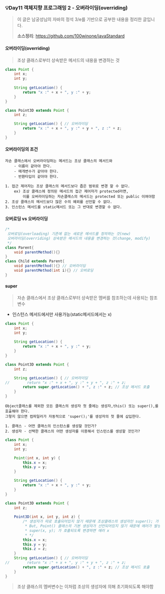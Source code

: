 ### 💡Day11 객체지향 프로그래밍 2 - 오버라이딩(overriding)
> 이 글은 남궁성님의 자바의 정석 3/e를 기반으로 공부한 내용을 정리한 글입니다.
>
> **소스정리**: https://github.com/100winone/javaStandard

#### 오버라이딩(overriding)
> 조상 클래스로부터 상속받은 메서드의 내용을 변경하는 것

```java
class Point {
    int x;
    int y;
    
    String getLocation() {
        return "x :" + x + ", y :" + y;
    }
}

class Point3D extends Point {
    int z;

    String getLocation() { // 오버라이딩
        return "x :" + x + ", y :" + y + ", z :" + z;
    }
}
```

#### 오버라이딩의 조건
```
자손 클래스에서 오버라이딩하는 메서드는 조상 클래스의 메서드와
    - 이름이 같아야 한다.
    - 매개변수가 같아야 한다.
    - 반환타입이 같아야 한다.
    
1. 접근 제어자는 조상 클래스의 메서드보다 좁은 범위로 변경 할 수 없다.
    ex) 조상 클래스에 정의된 메서드의 접근 제어자가 protected라면, 
        이를 오버라이딩하는 자손클래스의 메서드는 protected 또는 public 이여야함
2. 조상 클래스의 메서드보다 많은 수의 예외를 선언할 수 없다.
3. 인스턴스 메서드를 static메서드 또는 그 반대로 변경할 수 없다.
```

#### 오버로딩 vs 오버라이딩
```java
/*
 오버로딩(overloading) 기존에 없는 새로운 메서드를 정의하는 것(new)
 오버라이딩(overriding) 상속받은 메서드의 내용을 변경하는 것(change, modify)
 */
class Parent{
    void parentMethod(){}
}
class Child extends Parent{
    void parentMethod(){} // 오버라이딩
    void parentMethod(int i){} // 오버로딩
}
```

#### super
> 자손 클래스에서 조상 클래스로부터 상속받은 멤버를 참조하는데 사용되는 참조변수
- 인스턴스 메서드에서만 사용가능(static메서드에서는 x)

```java
class Point {
    int x;
    int y;
    
    String getLocation() {
        return "x :" + x + ", y :" + y;
    }
}

class Point3D extends Point {
    int z;

    String getLocation() { // 오버라이딩
//        return "x :" + x + ", y :" + y + ", z :" + z;
        return super.getLocation() + ", z :" + z; // 조상 메서드 호출
    }
}
```

```
Object클래스를 제외한 모든 클래스의 생성자 첫 줄에는 생성자,this() 또는 super(),를 호출해야 한다. 
그렇지 않으면 컴파일러가 자동적으로 'super();'를 생성자의 첫 줄에 삽입한다.

1. 클래스 - 어떤 클래스의 인스턴스를 생성할 것인가?
2. 생성자 - 선택한 클래스의 어떤 생성자를 이용해서 인스턴스를 생성할 것인가?
```

```java
class Point {
    int x;
    int y;

    Point(int x, int y) {
        this.x = x;
        this.y = y;
    }

    String getLocation() {
        return "x :" + x + ", y :" + y;
    }
}

class Point3D extends Point {
    int z;
    
    Point3D(int x, int y, int z) {
        /* 생성자가 따로 호출되어있지 않기 때문에 조상클래스의 생성자인 super(); 가 생략되어 있음
         * But, Point() 클래스의 기본 생성자가 선언되어있지 않기 때문에 에러가 발생됨
         * super(x, y); 가 호출되도록 변경하면 에러 x
         * */
        this.x = x;
        this.y = y;
        this.z = z;
    }
    String getLocation() { // 오버라이딩
//        return "x :" + x + ", y :" + y + ", z :" + z;
        return super.getLocation() + ", z :" + z; // 조상 메서드 호출
    }
}
```
> 조상 클래스의 멤버변수는 이처럼 조상의 생성자에 의해 초기화되도록 해야함

